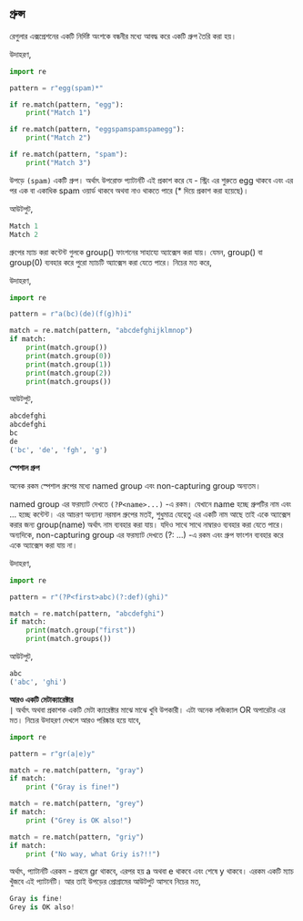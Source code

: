 ## গ্রুপ্স    
রেগুলার এক্সপ্রেশনের একটি নির্দিষ্ট অংশকে বন্ধনীর মধ্যে আবদ্ধ করে একটি গ্রুপ তৈরি করা হয়। 

উদাহরণ,   
```python
import re

pattern = r"egg(spam)*"

if re.match(pattern, "egg"):
    print("Match 1")

if re.match(pattern, "eggspamspamspamegg"):
    print("Match 2")

if re.match(pattern, "spam"):
    print("Match 3")
```  
উপড়ে `(spam)` একটি গ্রুপ। অর্থাৎ উপরোক্ত প্যাটার্নটি এই প্রকাশ করে যে - স্ট্রিং এর শুরুতে egg থাকবে এবং এর পর এক বা একাধিক spam ওয়ার্ড থাকবে অথবা নাও থাকতে পারে (* দিয়ে প্রকাশ করা হয়েছে)।    

আউটপুট,  

```python
Match 1
Match 2
```

গ্রুপের ম্যাচ করা কন্টেন্ট গুলকে group() ফাংশনের সাহায্যে অ্যাক্সেস করা যায়। যেমন, group() বা group(0) ব্যবহার করে পুরো ম্যাচটি অ্যাক্সেস করা যেতে পারে। নিচের মত করে, 

উদাহরণ,   

```python
import re

pattern = r"a(bc)(de)(f(g)h)i"

match = re.match(pattern, "abcdefghijklmnop")
if match:
    print(match.group())
    print(match.group(0))
    print(match.group(1))
    print(match.group(2))
    print(match.groups())
```   

আউটপুট,  

```python
abcdefghi
abcdefghi
bc
de
('bc', 'de', 'fgh', 'g')
```   

**স্পেশাল গ্রুপ**  

অনেক রকম স্পেশাল গ্রুপের মধ্যে named group এবং non-capturing group অন্যতম।  

named group এর ফরম্যাট দেখতে `(?P<name>...)` -এ রকম। যেখানে name হচ্ছে গ্রুপটির নাম এবং ... হচ্ছে কন্টেন্ট। এর আচরণ অন্যান্য নরমাল গ্রুপের মতই, শুধুমাত্র যেহেতু এর একটি নাম আছে তাই একে অ্যাক্সেস করার জন্য group(name) অর্থাৎ নাম ব্যবহার করা যায়। যদিও সাথে সাথে নাম্বারও ব্যবহার করা যেতে পারে।   
অন্যদিকে, non-capturing group এর ফরম্যাট দেখতে (?: ...) -এ রকম এবং গ্রুপ ফাংশন ব্যবহার করে একে অ্যাক্সেস করা যায় না।   

উদাহরণ,  

```python
import re

pattern = r"(?P<first>abc)(?:def)(ghi)"

match = re.match(pattern, "abcdefghi")
if match:
    print(match.group("first"))
    print(match.groups())
```   

আউটপুট, 

```python
abc
('abc', 'ghi')
```  

**আরও একটি মেটাক্যারেক্টার**   
`|` অর্থাৎ অথবা প্রকাশক একটি মেটা ক্যারেক্টার মাঝে মাঝে খুবি উপকারী। এটা অনেক লজিক্যাল OR অপারেটর এর মত। নিচের উদাহরণ দেখলে আরও পরিষ্কার হয়ে যাবে,  

```python
import re

pattern = r"gr(a|e)y"

match = re.match(pattern, "gray")
if match:
    print ("Gray is fine!")

match = re.match(pattern, "grey")
if match:
    print ("Grey is OK also!")    

match = re.match(pattern, "griy")
if match:
    print ("No way, what Griy is?!!")
```   

অর্থাৎ, প্যাটার্নটি এরকম - প্রথমে gr থাকবে, এরপর হয় a অথবা e থাকবে এবং শেষে y থাকবে। এরকম একটি ম্যাচ খুঁজবে এই প্যাটার্নটি। আর তাই উপড়ের প্রোগ্রামের আউটপুট আসবে নিচের মত,  

```python
Gray is fine!
Grey is OK also!
```   
